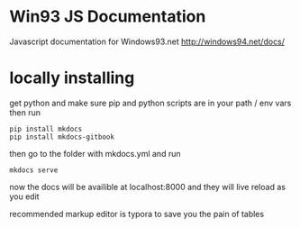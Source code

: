 # Win93 JS Documentation
Javascript documentation for Windows93.net http://windows94.net/docs/

# locally installing
get python and make sure pip and python scripts are in your path / env vars
then run
```
pip install mkdocs
pip install mkdocs-gitbook
```

then go to the folder with mkdocs.yml and run
```
mkdocs serve
```

now the docs will be availible at localhost:8000 and they will live reload as you edit

recommended markup editor is typora to save you the pain of tables